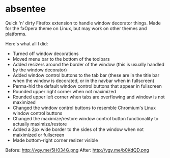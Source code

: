 absentee
========

Quick 'n' dirty Firefox extension to handle window decorator things. Made for the fxOpera theme on Linux, but may work on other themes and platforms.

Here's what all I did:
* Turned off window decorations
* Moved menu bar to the bottom of the toolbars
* Added resizers around the border of the window (this is usually handled by the window decorator)
* Added window control buttons to the tab bar (these are in the title bar when the window is decorated, or in the navbar when in fullscreen)
* Perma-hid the default window control buttons that appear in fullscreen
* Rounded upper right corner when not maximized
* Rounded upper left corner when tabs are overflowing and window is not maximized
* Changed the window control buttons to resemble Chromium's Linux window control buttons
* Changed the maximize/restore window control button functionality to actually maximize/restore
* Added a 2px wide border to the sides of the window when not maiximized or fullscreen
* Made bottom-right corner resizer visible

Before: http://vgy.me/5H034G.png
After: http://vgy.me/b0KdQD.png